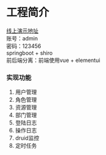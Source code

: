 # 工程简介
[线上演示地址](http://boot.2cci.cn) \
账号：admin \
密码：123456 \
springboot + shiro \
前后端分离：前端使用vue + elementui

### 实现功能
1. 用户管理
2. 角色管理
3. 资源管理
4. 部门管理
5. 登陆日志
6. 操作日志
7. druid监控
8. 定时任务